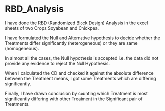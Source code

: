 # RBD_Analysis
I have done the RBD (Randomized Block Design) Analysis in the excel sheets of two Crops Soyabean and Chickpea.

I have formulated the Null and Alternative hypothesis to decide whether the Treatments differ significantly (heterogeneous) or they are same (homogeneous).

In almost all the cases, the Null hypothesis is accepted i.e. the data did not provide any evidence to reject the Null Hypothesis.

When I calculated the CD and checked it against the absolute difference between the Treatment means, I got some Treatments which are differing significantly.

Finally, I have drawn conclusion by counting which Treatment is most significantly differing with other Treatment in the Significant pair of Treatments.
